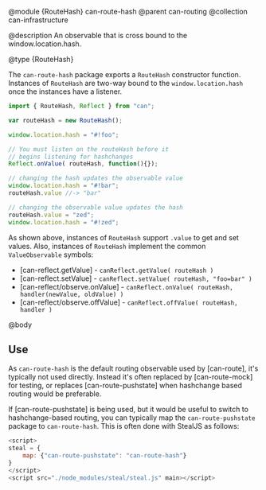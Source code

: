 @module {RouteHash} can-route-hash
@parent can-routing
@collection can-infrastructure

@description An observable that is cross bound to the window.location.hash.

@type {RouteHash}

The `can-route-hash` package exports a `RouteHash` constructor function.  Instances of
`RouteHash` are two-way bound to the `window.location.hash` once the instances have a listener.

```js
import { RouteHash, Reflect } from "can";

var routeHash = new RouteHash();

window.location.hash = "#!foo";

// You must listen on the routeHash before it
// begins listening for hashchanges
Reflect.onValue( routeHash, function(){});

// changing the hash updates the observable value
window.location.hash = "#!bar";
routeHash.value //-> "bar"

// changing the observable value updates the hash
routeHash.value = "zed";
window.location.hash = "#!zed";
```

As shown above, instances of `RouteHash` support `.value` to get and set values. Also,
instances of `RouteHash` implement the common  `ValueObservable` symbols:

- [can-reflect.getValue] - `canReflect.getValue( routeHash )`
- [can-reflect.setValue] - `canReflect.setValue( routeHash, "foo=bar" )`
- [can-reflect/observe.onValue] - `canReflect.onValue( routeHash, handler(newValue, oldValue) )`
- [can-reflect/observe.offValue] - `canReflect.offValue( routeHash, handler )`


@body


## Use

As `can-route-hash` is the default routing observable used by [can-route], it's typically not
used directly. Instead it's often replaced by [can-route-mock] for testing, or replaces
[can-route-pushstate] when hashchange based routing would be preferable.

If [can-route-pushstate] is being used, but it would be useful to switch to hashchange-based routing, you can
typically map the `can-route-pushstate` package to `can-route-hash`. This is often done with StealJS as follows:

```js
<script>
steal = {
    map: {"can-route-pushstate": "can-route-hash"}
}
</script>
<script src="./node_modules/steal/steal.js" main></script>
```
